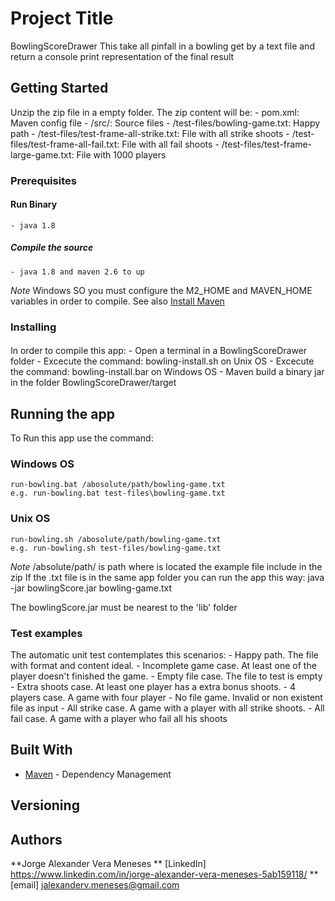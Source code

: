 # Project Title

BowlingScoreDrawer
This take all pinfall in a bowling get by a text file and return a console print representation of the final result

## Getting Started

Unzip the zip file in a empty folder.
The zip content will be:
	-	pom.xml: Maven config file
	-	/src/: Source files
	-	/test-files/bowling-game.txt: Happy path 
	-	/test-files/test-frame-all-strike.txt: File with all strike shoots
	-	/test-files/test-frame-all-fail.txt: File with all fail shoots
	-	/test-files/test-frame-large-game.txt: File with 1000 players

### Prerequisites
#### Run Binary
	- java 1.8 

##### Compile the source
	- java 1.8 and maven 2.6 to up

*Note* Windows SO you must configure the M2_HOME and MAVEN_HOME variables in order to compile. See also [Install Maven](http://www.baeldung.com/install-maven-on-windows-linux-mac)

### Installing
####
In order to compile this app:
	- Open a terminal in a BowlingScoreDrawer folder
	- Excecute the command: bowling-install.sh on Unix OS
	- Excecute the command: bowling-install.bar on Windows OS
	- Maven build a binary jar in the folder BowlingScoreDrawer/target

## Running the app

To Run this app use the command:
### Windows OS
	run-bowling.bat /abosolute/path/bowling-game.txt
	e.g. run-bowling.bat test-files\bowling-game.txt
	
### Unix OS
	run-bowling.sh /abosolute/path/bowling-game.txt 
	e.g. run-bowling.sh test-files/bowling-game.txt

	
*Note* /absolute/path/ is path where is located the example file include in the zip
	   If the .txt file is in the same app folder you can run the app this way:
	   java -jar bowlingScore.jar bowling-game.txt 	

The bowlingScore.jar must be nearest to the 'lib' folder

### Test examples

The automatic unit test contemplates this scenarios:
	- Happy path. The file with format and content ideal.
	- Incomplete game case. At least one of the player doesn't finished the game.
	- Empty file case.  The file to test is empty
	- Extra shoots case. At least one player has a extra bonus shoots. 
	- 4 players case. A game with four player
	- No file game. Invalid or non existent file as input
	- All strike case. A game with a player with all strike shoots.
	- All fail case. A game with a player who fail all his shoots


## Built With

* [Maven](https://maven.apache.org/) - Dependency Management

## Versioning


## Authors
**Jorge Alexander Vera Meneses ** [LinkedIn] https://www.linkedin.com/in/jorge-alexander-vera-meneses-5ab159118/
							   ** [email] jalexanderv.meneses@gmail.com

